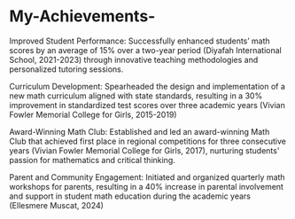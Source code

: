 # My-Achievements-
Improved Student Performance: Successfully enhanced students’ math scores by an average of 15% over a two-year period (Diyafah International School, 2021-2023) through innovative teaching methodologies and personalized tutoring sessions.

Curriculum Development: Spearheaded the design and implementation of a new math curriculum aligned with state standards, resulting in a 30% improvement in standardized test scores over three academic years (Vivian Fowler Memorial College for Girls, 2015-2019)

Award-Winning Math Club: Established and led an award-winning Math Club that achieved first place in regional competitions for three consecutive years (Vivian Fowler Memorial College for Girls, 2017), nurturing students' passion for mathematics and critical thinking.

Parent and Community Engagement: Initiated and organized quarterly math workshops for parents, resulting in a 40% increase in parental involvement and support in student math education during the academic years (Ellesmere Muscat, 2024)

